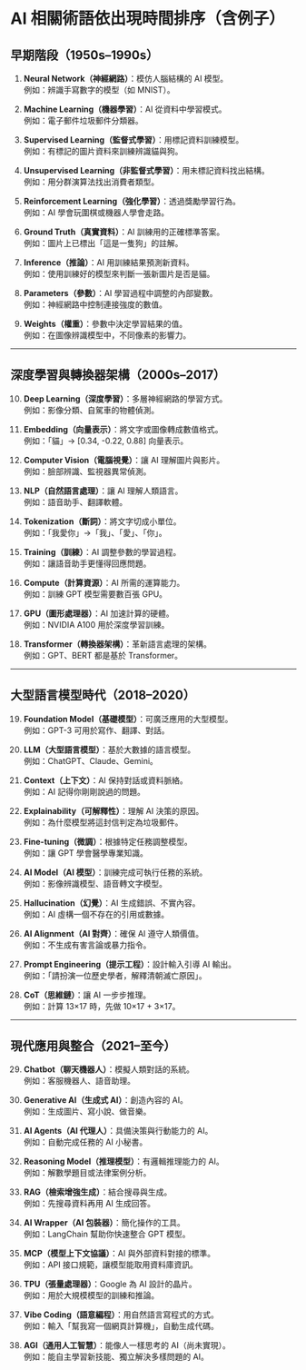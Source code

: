 # AI 相關術語依出現時間排序（含例子）

## 早期階段（1950s–1990s）
1. **Neural Network（神經網路）**：模仿人腦結構的 AI 模型。  
   例如：辨識手寫數字的模型（如 MNIST）。

2. **Machine Learning（機器學習）**：AI 從資料中學習模式。  
   例如：電子郵件垃圾郵件分類器。

3. **Supervised Learning（監督式學習）**：用標記資料訓練模型。  
   例如：有標記的圖片資料來訓練辨識貓與狗。

4. **Unsupervised Learning（非監督式學習）**：用未標記資料找出結構。  
   例如：用分群演算法找出消費者類型。

5. **Reinforcement Learning（強化學習）**：透過獎勵學習行為。  
   例如：AI 學會玩圍棋或機器人學會走路。

6. **Ground Truth（真實資料）**：AI 訓練用的正確標準答案。  
   例如：圖片上已標出「這是一隻狗」的註解。

7. **Inference（推論）**：AI 用訓練結果預測新資料。  
   例如：使用訓練好的模型來判斷一張新圖片是否是貓。

8. **Parameters（參數）**：AI 學習過程中調整的內部變數。  
   例如：神經網路中控制連接強度的數值。

9. **Weights（權重）**：參數中決定學習結果的值。  
   例如：在圖像辨識模型中，不同像素的影響力。

---

## 深度學習與轉換器架構（2000s–2017）
10. **Deep Learning（深度學習）**：多層神經網路的學習方式。  
    例如：影像分類、自駕車的物體偵測。

11. **Embedding（向量表示）**：將文字或圖像轉成數值格式。  
    例如：「貓」→ [0.34, -0.22, 0.88] 向量表示。

12. **Computer Vision（電腦視覺）**：讓 AI 理解圖片與影片。  
    例如：臉部辨識、監視器異常偵測。

13. **NLP（自然語言處理）**：讓 AI 理解人類語言。  
    例如：語音助手、翻譯軟體。

14. **Tokenization（斷詞）**：將文字切成小單位。  
    例如：「我愛你」→「我」、「愛」、「你」。

15. **Training（訓練）**：AI 調整參數的學習過程。  
    例如：讓語音助手更懂得回應問題。

16. **Compute（計算資源）**：AI 所需的運算能力。  
    例如：訓練 GPT 模型需要數百張 GPU。

17. **GPU（圖形處理器）**：AI 加速計算的硬體。  
    例如：NVIDIA A100 用於深度學習訓練。

18. **Transformer（轉換器架構）**：革新語言處理的架構。  
    例如：GPT、BERT 都是基於 Transformer。

---

## 大型語言模型時代（2018–2020）
19. **Foundation Model（基礎模型）**：可廣泛應用的大型模型。  
    例如：GPT-3 可用於寫作、翻譯、對話。

20. **LLM（大型語言模型）**：基於大數據的語言模型。  
    例如：ChatGPT、Claude、Gemini。

21. **Context（上下文）**：AI 保持對話或資料脈絡。  
    例如：AI 記得你剛剛說過的問題。

22. **Explainability（可解釋性）**：理解 AI 決策的原因。  
    例如：為什麼模型將這封信判定為垃圾郵件。

23. **Fine-tuning（微調）**：根據特定任務調整模型。  
    例如：讓 GPT 學會醫學專業知識。

24. **AI Model（AI 模型）**：訓練完成可執行任務的系統。  
    例如：影像辨識模型、語音轉文字模型。

25. **Hallucination（幻覺）**：AI 生成錯誤、不實內容。  
    例如：AI 虛構一個不存在的引用或數據。

26. **AI Alignment（AI 對齊）**：確保 AI 遵守人類價值。  
    例如：不生成有害言論或暴力指令。

27. **Prompt Engineering（提示工程）**：設計輸入引導 AI 輸出。  
    例如：「請扮演一位歷史學者，解釋清朝滅亡原因」。

28. **CoT（思維鏈）**：讓 AI 一步步推理。  
    例如：計算 13×17 時，先做 10×17 + 3×17。

---

## 現代應用與整合（2021–至今）
29. **Chatbot（聊天機器人）**：模擬人類對話的系統。  
    例如：客服機器人、語音助理。

30. **Generative AI（生成式 AI）**：創造內容的 AI。  
    例如：生成圖片、寫小說、做音樂。

31. **AI Agents（AI 代理人）**：具備決策與行動能力的 AI。  
    例如：自動完成任務的 AI 小秘書。

32. **Reasoning Model（推理模型）**：有邏輯推理能力的 AI。  
    例如：解數學題目或法律案例分析。

33. **RAG（檢索增強生成）**：結合搜尋與生成。  
    例如：先搜尋資料再用 AI 生成回答。

34. **AI Wrapper（AI 包裝器）**：簡化操作的工具。  
    例如：LangChain 幫助你快速整合 GPT 模型。

35. **MCP（模型上下文協議）**：AI 與外部資料對接的標準。  
    例如：API 接口規範，讓模型能取用資料庫資訊。

36. **TPU（張量處理器）**：Google 為 AI 設計的晶片。  
    例如：用於大規模模型的訓練和推論。

37. **Vibe Coding（語意編程）**：用自然語言寫程式的方式。  
    例如：輸入「幫我寫一個網頁計算機」，自動生成代碼。

38. **AGI（通用人工智慧）**：能像人一樣思考的 AI（尚未實現）。  
    例如：能自主學習新技能、獨立解決多樣問題的 AI。

